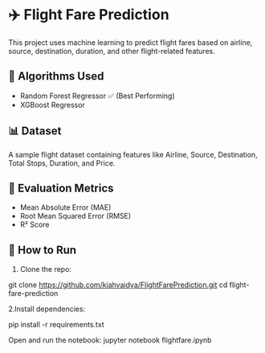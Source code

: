# ✈️ Flight Fare Prediction

This project uses machine learning to predict flight fares based on airline, source, destination, duration, and other flight-related features.

## 🔧 Algorithms Used
- Random Forest Regressor ✅ (Best Performing)
- XGBoost Regressor

## 📊 Dataset
A sample flight dataset containing features like Airline, Source, Destination, Total Stops, Duration, and Price.

## 🧪 Evaluation Metrics
- Mean Absolute Error (MAE)
- Root Mean Squared Error (RMSE)
- R² Score

## 🚀 How to Run

1. Clone the repo:

git clone https://github.com/kiahvaidya/FlightFarePrediction.git
cd flight-fare-prediction

2.Install dependencies:

pip install -r requirements.txt

Open and run the notebook:
jupyter notebook flightfare.ipynb

